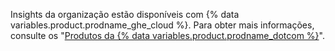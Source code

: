 Insights da organização estão disponíveis com {% data variables.product.prodname_ghe_cloud %}. Para obter mais informações, consulte os "[Produtos da {% data variables.product.prodname_dotcom %}](/articles/github-s-products)".
